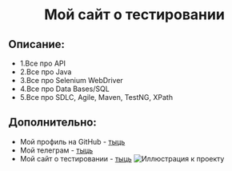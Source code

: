 <h1 align="center"> Мой сайт о тестировании </h1>


## Описание:

- 1.Все про API
- 2.Все про Java
- 3.Все про Selenium WebDriver
- 4.Все про Data Bases/SQL
- 5.Все про SDLC, Agile, Maven, TestNG, XPath


## Дополнительно:

- Мой профиль на GitHub - [тыць](https://github.com/nick8787)
- Мой телеграм - [тыць](https://t.me/nick8787)
- Мой сайт о тестировании - [тыць](https://www.testing87.online/)
![Иллюстрация к проекту](https://www.testing87.online/img/graphics/about/testing87logohome.jpeg)
